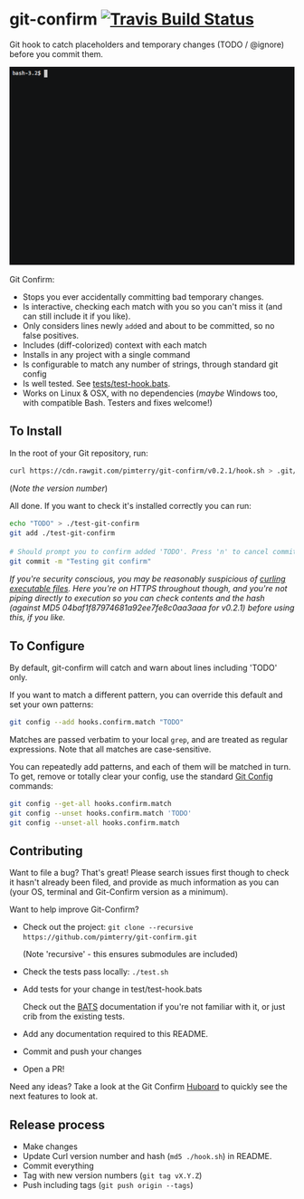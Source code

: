 # git-confirm [![Travis Build Status](https://img.shields.io/travis/pimterry/git-confirm.svg)](https://travis-ci.org/pimterry/git-confirm)
Git hook to catch placeholders and temporary changes (TODO / @ignore) before you commit them.

[![Asciicast DEMO](asciicast.gif)](https://asciinema.org/a/dc7dr433caze9f8p65bitqs77?speed=2&autoplay=1)

Git Confirm:

* Stops you ever accidentally committing bad temporary changes.
* Is interactive, checking each match with you so you can't miss it (and can still include it if you like).
* Only considers lines newly `add`ed and about to be committed, so no false positives.
* Includes (diff-colorized) context with each match
* Installs in any project with a single command
* Is configurable to match any number of strings, through standard git config
* Is well tested. See [tests/test-hook.bats](https://github.com/pimterry/git-confirm/blob/master/test/test-hook.bats#L40-L9999).
* Works on Linux & OSX, with no dependencies (*maybe* Windows too, with compatible Bash. Testers and fixes welcome!)

## To Install
In the root of your Git repository, run:

```bash
curl https://cdn.rawgit.com/pimterry/git-confirm/v0.2.1/hook.sh > .git/hooks/pre-commit && chmod +x .git/hooks/pre-commit
```
(*Note the version number*)

All done. If you want to check it's installed correctly you can run:

```bash
echo "TODO" > ./test-git-confirm
git add ./test-git-confirm

# Should prompt you to confirm added 'TODO'. Press 'n' to cancel commit.
git commit -m "Testing git confirm"
```

*If you're security conscious, you may be reasonably suspicious of
[curling executable files](https://www.seancassidy.me/dont-pipe-to-your-shell.html).
Here you're on HTTPS throughout though, and you're not piping directly to execution so you can
check contents and the hash (against MD5 04baf1f87974681a92ee7fe8c0aa3aaa for v0.2.1) before using this, if you like.*

## To Configure

By default, git-confirm will catch and warn about lines including 'TODO' only.

If you want to match a different pattern, you can override this default and set your own patterns:

```bash
git config --add hooks.confirm.match "TODO"
```

Matches are passed verbatim to your local `grep`, and are treated as regular expressions. Note that all matches are case-sensitive.

You can repeatedly add patterns, and each of them will be matched in turn. To get, remove or totally
clear your config, use the standard [Git Config](https://git-scm.com/docs/git-config) commands:

```bash
git config --get-all hooks.confirm.match
git config --unset hooks.confirm.match 'TODO'
git config --unset-all hooks.confirm.match
```

## Contributing
Want to file a bug? That's great! Please search issues first though to check it hasn't already been filed, and provide as much information as you can (your OS, terminal and Git-Confirm version as a minimum).

Want to help improve Git-Confirm?

* Check out the project:
  `git clone --recursive https://github.com/pimterry/git-confirm.git`

  (Note 'recursive' - this ensures submodules are included)
* Check the tests pass locally: `./test.sh`
* Add tests for your change in test/test-hook.bats

  Check out the [BATS](https://github.com/sstephenson/bats) documentation if you're not familiar with it, or just crib from the existing tests.
* Add any documentation required to this README.
* Commit and push your changes
* Open a PR!

Need any ideas? Take a look at the Git Confirm [Huboard](https://huboard.com/pimterry/git-confirm#/) to quickly see the next features to look at.

## Release process

* Make changes
* Update Curl version number and hash (`md5 ./hook.sh`) in README.
* Commit everything
* Tag with new version numbers (`git tag vX.Y.Z`)
* Push including tags (`git push origin --tags`)
